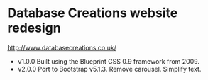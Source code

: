 # Database Creations website redesign

http://www.databasecreations.co.uk/

* v1.0.0 Built using the Blueprint CSS 0.9 framework from 2009.
* v2.0.0 Port to Bootstrap v5.1.3. Remove carousel. Simplify text.